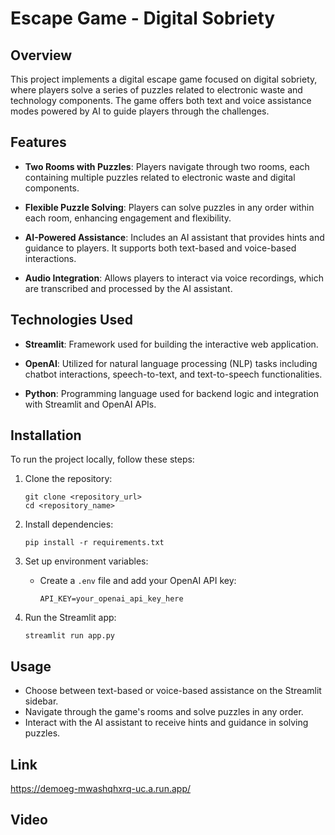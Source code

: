 
# Escape Game - Digital Sobriety

## Overview

This project implements a digital escape game focused on digital sobriety, where players solve a series of puzzles related to electronic waste and technology components. The game offers both text and voice assistance modes powered by AI to guide players through the challenges.

## Features

- **Two Rooms with Puzzles**: Players navigate through two rooms, each containing multiple puzzles related to electronic waste and digital components.
  
- **Flexible Puzzle Solving**: Players can solve puzzles in any order within each room, enhancing engagement and flexibility.

- **AI-Powered Assistance**: Includes an AI assistant that provides hints and guidance to players. It supports both text-based and voice-based interactions.

- **Audio Integration**: Allows players to interact via voice recordings, which are transcribed and processed by the AI assistant.

## Technologies Used

- **Streamlit**: Framework used for building the interactive web application.
  
- **OpenAI**: Utilized for natural language processing (NLP) tasks including chatbot interactions, speech-to-text, and text-to-speech functionalities.

- **Python**: Programming language used for backend logic and integration with Streamlit and OpenAI APIs.

## Installation

To run the project locally, follow these steps:

1. Clone the repository:
   ```
   git clone <repository_url>
   cd <repository_name>
   ```

2. Install dependencies:
   ```
   pip install -r requirements.txt
   ```

3. Set up environment variables:
   - Create a `.env` file and add your OpenAI API key:
     ```
     API_KEY=your_openai_api_key_here
     ```

4. Run the Streamlit app:
   ```
   streamlit run app.py
   ```

## Usage

- Choose between text-based or voice-based assistance on the Streamlit sidebar.
- Navigate through the game's rooms and solve puzzles in any order.
- Interact with the AI assistant to receive hints and guidance in solving puzzles.

## Link
https://demoeg-mwashqhxrq-uc.a.run.app/


## Video 
